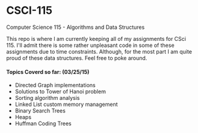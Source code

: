 # CSCI-115
Computer Science 115 - Algorithms and Data Structures

This repo is where I am currently keeping all of my assignments for CSci 115. I'll admit there is some rather unpleasant code in some of these assignments due to time constraints. Although, for the most part I am quite proud of these data structures. Feel free to poke around. 


<h4> Topics Coverd so far: (03/25/15) </h4>
<ul>
        <li> Directed Graph implementations </li>
        <li> Solutions to Tower of Hanoi problem </li>
        <li> Sorting algorithm analysis </li>
        <li> Linked List custom memory management </li>
	<li> Binary Search Trees </li>
	<li> Heaps </li>
	<li> Huffman Coding Trees </li>
</ul>
